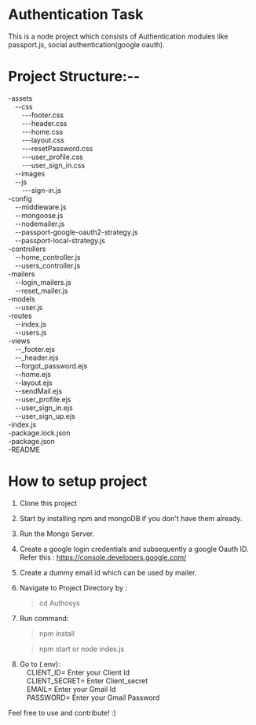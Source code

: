 # Authentication Task

This is a node project which consists of Authentication modules like passport.js, social authentication(google oauth).


# Project Structure:--

-assets\
    &emsp;--css\
    &emsp;&emsp;---footer.css\
    &emsp;&emsp;---header.css\
        &emsp;&emsp;---home.css\
        &emsp;&emsp;---layout.css\
        &emsp;&emsp;---resetPassword.css\
        &emsp;&emsp;---user_profile.css\
        &emsp;&emsp;---user_sign_in.css\
    &emsp;--images\
    &emsp;--js\
        &emsp;&emsp;---sign-in.js\
-config\
    &emsp;--middleware.js\
    &emsp;--mongoose.js\
    &emsp;--nodemailer.js\
    &emsp;--passport-google-oauth2-strategy.js\
    &emsp;--passport-local-strategy.js\
-controllers\
    &emsp;--home_controller.js\
    &emsp;--users_controller.js\
-mailers\
    &emsp;--login_mailers.js\
    &emsp;--reset_mailer.js\
-models\
    &emsp;--user.js\
-routes\
    &emsp;--index.js\
    &emsp;--users.js\
-views\
    &emsp;--_footer.ejs\
    &emsp;--_header.ejs\
    &emsp;--forgot_password.ejs\
    &emsp;--home.ejs\
    &emsp;--layout.ejs\
    &emsp;--sendMail.ejs\
    &emsp;--user_profile.ejs\
    &emsp;--user_sign_in.ejs\
    &emsp;--user_sign_up.ejs\
-index.js\
-package.lock.json\
-package.json\
-README

# How to setup project

1. Clone this project
2. Start by installing npm and mongoDB if you don't have them already.
3. Run the Mongo Server.
4. Create a google login credentials and subsequently a google Oauth ID. Refer this : https://console.developers.google.com/
5. Create a dummy email id which can be used by mailer.
6. Navigate to Project Directory by :
    >cd Authosys

7. Run command:

    > npm install 

    > npm start or node index.js

8. Go to (.env):\
&emsp;CLIENT_ID= Enter your Client Id\
&emsp;CLIENT_SECRET= Enter Client_secret\
&emsp;EMAIL= Enter your Gmail Id\
&emsp;PASSWORD= Enter your Gmail Password


Feel free to use and contribute! :)